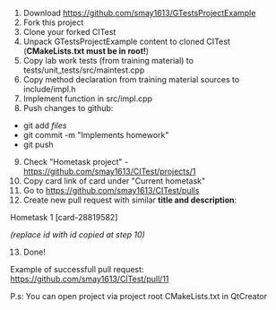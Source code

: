 1. Download https://github.com/smay1613/GTestsProjectExample
2. Fork this project
3. Clone your forked CITest
4. Unpack GTestsProjectExample content to cloned CITest (**CMakeLists.txt must be in root!**)
5. Copy lab work tests (from training material) to tests/unit_tests/src/maintest.cpp
6. Copy method declaration from training material sources to include/impl.h
7. Implement function in src/impl.cpp
8. Push changes to github:
* git add *files*
* git commit -m "Implements homework"
* git push

9. Check "Hometask project" - https://github.com/smay1613/CITest/projects/1
10. Copy card link of card under "Current hometask"
11. Go to https://github.com/smay1613/CITest/pulls
12. Create new pull request with similar **title and description**:

Hometask 1 [card-28819582]

*(replace id with id copied at step 10)*

13. Done!

Example of successfull pull request: https://github.com/smay1613/CITest/pull/11

P.s: You can open project via project root CMakeLists.txt in QtCreator
